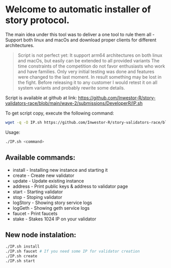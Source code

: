 # Welcome to automatic installer of story protocol.

The main idea under this tool was to deliver a one tool to rule them all - Support both linux and macOs and download proper clients for different architectures.
 
> Script is not perfect yet: 
>   It support arm64 architectures on both linux and macOs, but easily can be extended to all provided variants
>   The time constraints of the competition do not favor enthusiasts who work and have families. Only very initial testing was done and features were changed to the last moment. In result something may be lost in the fight. Before releasing it to any customer I would retest it on all system variants and probably rewrite some details.
>

Script is available at github at link: https://github.com/Inwestor-R/story-validators-race/blob/main/wave-2/submissions/DeveloperR/IP.sh

To get script copy, execute the following command:
```bash
wget -q -O IP.sh https://github.com/Inwestor-R/story-validators-race/blob/main/wave-2/submissions/DeveloperR/IP.sh && sudo chmod +x IP.sh
```

Usage: 
```bash
./IP.sh <command>
```

## Available commands:
- install - Installing new instance and starting it
- create - Create new validator
- update - Update existing instance
- address - Print public keys & address to validator page
- start - Starting validator
- stop - Stoping validator
- logStory - Showing story service logs
- logGeth - Showing geth service logs
- faucet - Print faucets
- stake - Stakes 1024 IP on your validator


## New node instalation:
```bash
./IP.sh install
./IP.sh faucet # If you need some IP for validator creation
./IP.sh create
./IP.sh start
```